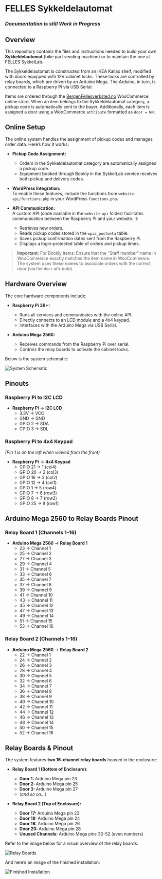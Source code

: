 # FELLES Sykkeldelautomat

### *Documentation is still Work in Progress*

## Overview
This repository contains the files and instructions needed to build your own **Sykkeldelautomat** (bike part vending machine) or to maintain the one at FELLES SykkelLab.

The Sykkeldelautomat is constructed from an IKEA Kallax shelf, modified with doors equipped with 12V cabinet locks. These locks are controlled by relay boards, which are driven by an Arduino Mega. The Arduino, in turn, is connected to a Raspberry Pi via USB Serial.

Items are ordered through the [BergenFellesverksted.no](https://bergenfellesverksted.no) WooCommerce online store. When an item belongs to the Sykkeldelautomat category, a pickup code is automatically sent to the buyer. Additionally, each item is assigned a door using a WooCommerce `attribute` formatted as `door = NN`.

## Online Setup
The online system handles the assignment of pickup codes and manages order data. Here’s how it works:

- **Pickup Code Assignment:**  
  - Orders in the Sykkeldelautomat category are automatically assigned a pickup code.
  - Equipment booked through Bookly in the SykkelLab service receives both pickup and delivery codes.

- **WordPress Integration:**  
  To enable these features, include the functions from `website-api/functions.php` in your WordPress `functions.php`.

- **API Communication:**  
  A custom API (code available in the `website-api` folder) facilitates communication between the Raspberry Pi and your website. It:
  - Retrieves new orders.
  - Reads pickup codes stored in the `wpia_postmeta` table.
  - Saves pickup confirmation dates sent from the Raspberry Pi.
  - Displays a login-protected table of orders and pickup times.

> **Important:** For Bookly items: Ensure that the "Staff member" name in WooCommerce exactly matches the item name in WooCommerce. The system uses these names to associate orders with the correct door (via the `door` attribute).

## Hardware Overview
The core hardware components include:

- **Raspberry Pi 3B+:**  
  - Runs all services and communicates with the online API.
  - Directly connects to an LCD module and a 4x4 keypad.
  - Interfaces with the Arduino Mega via USB Serial.

- **Arduino Mega 2560:**  
  - Receives commands from the Raspberry Pi over serial.
  - Controls the relay boards to activate the cabinet locks.

Below is the system schematic:

![System Schematic](resources/sykkeldelautomat_schem.png)

## Pinouts

### Raspberry Pi to I2C LCD
- **Raspberry Pi** → **I2C LCD**
  - 3.3V  → VCC
  - GND   → GND
  - GPIO 2 → SDA
  - GPIO 3 → SDL

### Raspberry Pi to 4x4 Keypad
*(Pin 1 is on the left when viewed from the front)*

- **Raspberry Pi** → **4x4 Keypad**
  - GPIO 21 → 1 (col4)
  - GPIO 20 → 2 (col3)
  - GPIO 16 → 3 (col2)
  - GPIO 12 → 4 (col1)
  - GPIO 1  → 5 (row4)
  - GPIO 7  → 6 (row3)
  - GPIO 8  → 7 (row2)
  - GPIO 25 → 8 (row1)

## Arduino Mega 2560 to Relay Boards Pinout

### Relay Board 1 (Channels 1–16)
- **Arduino Mega 2560** → **Relay Board 1**
  - 23 → Channel 1
  - 25 → Channel 2
  - 27 → Channel 3
  - 29 → Channel 4
  - 31 → Channel 5
  - 33 → Channel 6
  - 35 → Channel 7
  - 37 → Channel 8
  - 39 → Channel 9
  - 41 → Channel 10
  - 43 → Channel 11
  - 45 → Channel 12
  - 47 → Channel 13
  - 49 → Channel 14
  - 51 → Channel 15
  - 53 → Channel 16

### Relay Board 2 (Channels 1–16)
- **Arduino Mega 2560** → **Relay Board 2**
  - 22 → Channel 1
  - 24 → Channel 2
  - 26 → Channel 3
  - 28 → Channel 4
  - 30 → Channel 5
  - 32 → Channel 6
  - 34 → Channel 7
  - 36 → Channel 8
  - 38 → Channel 9
  - 40 → Channel 10
  - 42 → Channel 11
  - 44 → Channel 12
  - 46 → Channel 13
  - 48 → Channel 14
  - 50 → Channel 15
  - 52 → Channel 16

## Relay Boards & Pinout
The system features **two 16-channel relay boards** housed in the enclosure:

- **Relay Board 1 (Bottom of Enclosure):**  
  - **Door 1:** Arduino Mega pin 23  
  - **Door 2:** Arduino Mega pin 25  
  - **Door 3:** Arduino Mega pin 27  
  - *(and so on…)*

- **Relay Board 2 (Top of Enclosure):**  
  - **Door 17:** Arduino Mega pin 22  
  - **Door 18:** Arduino Mega pin 24  
  - **Door 19:** Arduino Mega pin 26  
  - **Door 20:** Arduino Mega pin 28  
  - **Unused Channels:** Arduino Mega pins 30-52 (even numbers)

Refer to the image below for a visual overview of the relay boards:

![Relay Boards](resources/relayboards.jpg)

And here’s an image of the finished installation:

![Finished Installation](resources/finished.jpg)

